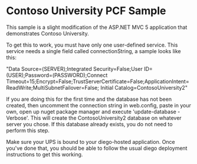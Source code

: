 # Contoso University PCF Sample
This sample is a slight modification of the ASP.NET MVC 5 application that
demonstrates Contoso University.

To get this to work, you must have only one user-defined service. This service
needs a single field called connectionString, a sample looks like this:

 "Data Source=(SERVER);Integrated Security=False;User ID=(USER);Password=(PASSWORD);Connect Timeout=15;Encrypt=False;TrustServerCertificate=False;ApplicationIntent=ReadWrite;MultiSubnetFailover=False; Initial Catalog=ContosoUniversity2"

 If you are doing this for the first time and the database has not been created,
 then uncomment the connection string in web.config, paste in your own, open up
 nuget package manager and execute 'update-database -Verbose'. This will create the ContosoUniversity2 database on whatever server you chose. If this database
 already exists, you do not need to perform this step.

 Make sure your UPS is bound to your diego-hosted application. Once you've done
 that, you should be able to follow the usual diego deployment instructions to get this working.
